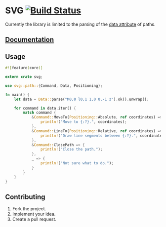 # SVG [![Build Status][travis-img]][travis-url]

Currently the library is limited to the parsing of the [data attribute][1] of
paths.

## [Documentation][docs]

## Usage

```rust
#![feature(core)]

extern crate svg;

use svg::path::{Command, Data, Positioning};

fn main() {
    let data = Data::parse("M0,0 l0,1 1,0 0,-1 z").ok().unwrap();

    for command in data.iter() {
        match command {
            &Command::MoveTo(Positioning::Absolute, ref coordinates) => {
                println!("Move to {:?}.", coordinates);
            },
            &Command::LineTo(Positioning::Relative, ref coordinates) => {
                println!("Draw line segments between {:?}.", coordinates);
            },
            &Command::ClosePath => {
                println!("Close the path.");
            },
            _ => {
                println!("Not sure what to do.");
            }
        }
    }
}
```

## Contributing

1. Fork the project.
2. Implement your idea.
3. Create a pull request.

[1]: http://www.w3.org/TR/SVG/paths.html#PathData

[travis-img]: https://travis-ci.org/stainless-steel/svg.svg?branch=master
[travis-url]: https://travis-ci.org/stainless-steel/svg
[docs]: https://stainless-steel.github.io/svg
